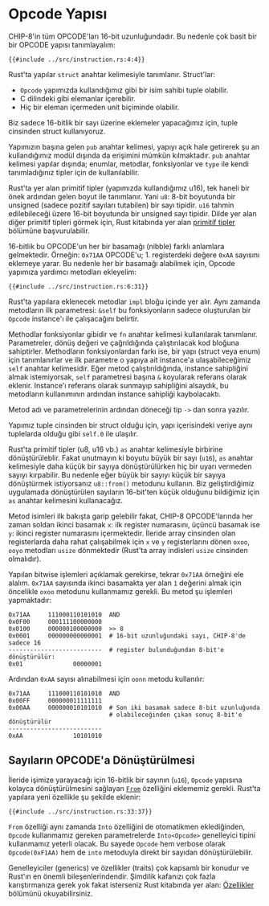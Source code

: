 # Opcode Yapısı

CHIP-8'in tüm OPCODE'ları 16-bit uzunluğundadır. Bu nedenle çok basit bir
bir OPCODE yapısı tanımlayalım:

```rust,no_run,noplaypen
{{#include ../src/instruction.rs:4:4}}
```

Rust'ta yapılar `struct` anahtar kelimesiyle tanımlanır. Struct'lar:

* `Opcode` yapımızda kullandığımız gibi bir isim sahibi tuple olabilir.
* C dilindeki gibi elemanlar içerebilir.
* Hiç bir eleman içermeden unit biçiminde olabilir.

Biz sadece 16-bitlik bir sayı üzerine eklemeler yapacağımız için, tuple
cinsinden struct kullanıyoruz.

Yapımızın başına gelen `pub` anahtar kelimesi, yapıyı açık hale getirerek
şu an kullandığımız modül dışında da erişimini mümkün kılmaktadır. `pub`
anahtar kelimesi yapılar dışında; enumlar, metodlar, fonksiyonlar ve `type` ile
kendi tanımladığınız tipler için de kullanılabilir.

Rust'ta yer alan primitif tipler (yapımızda kullandığımız
u16), tek haneli bir önek ardından gelen boyut ile tanımlanır. Yani
`u8`: 8-bit boyutunda bir unsigned (sadece pozitif sayıları tutabilen) bir
sayı tipidir. `u16` tahmin edilebileceği üzere 16-bit boyutunda bir
unsigned sayı tipidir. Dilde yer alan diğer primitif tipleri görmek için,
Rust kitabında yer alan
[primitif tipler](https://doc.rust-lang.org/std/index.html#primitives)
bölümüne başvurulabilir.

16-bitlik bu OPCODE'un her bir basamağı (nibble) farklı anlamlara
gelmektedir. Örneğin: `0x71AA` OPCODE'u; 1. registerdeki değere `0xAA`
sayısını eklemeye yarar. Bu nedenle her bir basamağı alabilmek için, Opcode
yapımıza yardımcı metodları ekleyelim:


```rust,no_run,noplaypen
{{#include ../src/instruction.rs:6:31}}
```

Rust'ta yapılara eklenecek metodlar `impl` bloğu içinde yer alır. Aynı
zamanda metodların ilk parametresi: `&self` bu fonksiyonların sadece
oluşturulan bir `Opcode` instance'ı ile çalışacağını belirtir.

Methodlar fonksiyonlar gibidir ve `fn` anahtar kelimesi kullanılarak
tanımlanır. Parametreler, dönüş değeri ve çağrıldığında çalıştırılacak kod
bloğuna sahiptirler. Methodların fonksiyonlardan farkı ise, bir yapı
(struct veya enum) için tanımlanırlar ve ilk parametre o yapıya ait
instance'a ulaşabileceğimiz `self` anahtar kelimesidir. Eğer metod
çalıştırıldığında, instance sahipliğini almak istemiyorsak, `self`
parametresi başına `&` koyularak referans olarak eklenir. Instance'ı referans
olarak sunmayıp sahipliğini alsaydık, bu metodların kullanımının ardından
instance sahipliği kaybolacaktı.

Metod adı ve parametrelerinin ardından döneceği tip `->` dan sonra yazılır.

Yapımız tuple cinsinden bir struct olduğu için, yapı içerisindeki veriye
aynı tuplelarda olduğu gibi `self.0` ile ulaşılır.

Rust'ta primitif tipler (u8, u16 vb.) `as` anahtar kelimesiyle birbirine
dönüştürüleblir. Fakat unutmayın ki boyutu büyük bir sayı (`u16`), `as` anahtar
kelimesiyle daha küçük bir sayıya dönüştürülürken hiç bir uyarı vermeden sayıyı
kırpabilir. Bu nedenle eğer büyük bir sayıyı küçük bir sayıya dönüştürmek
istiyorsanız `u8::from()` metodunu kullanın. Biz geliştirdiğimiz uygulamada
dönüştürülen sayıların 16-bit'ten küçük olduğunu bildiğimiz için `as` anahtar
kelimesini kullanacağız.

Metod isimleri ilk bakışta garip gelebilir fakat, CHIP-8 OPCODE'larında her
zaman soldan ikinci basamak `x`: ilk register numarasını, üçüncü basamak
ise `y`: ikinci register numarasını içermektedir. İleride array cinsinden
olan registerlarda daha rahat çalışabilmek için `x` ve `y` registerlarını
dönen `oxoo`, `ooyo` metodları `usize` dönmektedir (Rust'ta array indisleri
`usize` cinsinden olmalıdır).

Yapılan bitwise işlemleri açıklamak gerekirse, tekrar `0x71AA` örneğini
ele alalım. `0x71AA` sayısında ikinci basamakta yer alan `1` değerini almak
için öncelikle `oxoo` metodunu kullanmamız gerekli. Bu metod şu işlemleri
yapmaktadır:

```
0x71AA     111000110101010  AND
0x0F00     000111100000000
0x0100     000000100000000  >> 8
0x0001     000000000000001  # 16-bit uzunluğundaki sayı, CHIP-8'de sadece 16
--------------------------  # register bulunduğundan 8-bit'e dönüştürülür:
0x01              00000001
```

Ardından `0xAA` sayısı alınabilmesi için `oonn` metodu kullanılır:

```
0x71AA     111000110101010  AND
0x00FF     000000011111111
0x00AA     000000010101010  # Son iki basamak sadece 8-bit uzunluğunda
                            # olabileceğinden çıkan sonuç 8-bit'e dönüştürülür
--------------------------
0xAA              10101010
```

## Sayıların OPCODE'a Dönüştürülmesi

İleride işimize yarayacağı için 16-bitlik bir sayının (`u16`), `Opcode`
yapısına kolayca dönüştürülmesini sağlayan
[`From`](https://doc.rust-lang.org/std/convert/trait.From.html) özelliğini
eklememiz gerekli. Rust'ta yapılara yeni özellikle şu şekilde eklenir:

```rust,no_run,noplaypen
{{#include ../src/instruction.rs:33:37}}
```

`From` özelliği aynı zamanda `Into` özelliğini de otomatikmen eklediğinden,
`Opcode` kullanmamız gereken parametrelerde `Into<Opcode>` genelleyici tipini
kullanmamız yeterli olacak. Bu sayede `Opcode` hem verbose olarak
`Opcode(0xF1AA)` hem de `into` metoduyla direkt bir sayıdan dönüştürülebilir.

Genelleyiciler (generics) ve özellikler (traits) çok kapsamlı bir konudur ve
Rust'ın en önemli bileşenlerindendir. Şimdilik kafanızı çok fazla
karıştırmanıza gerek yok fakat isterseniz Rust kitabında yer alan:
[Özellikler](https://doc.rust-lang.org/rust-by-example/generics/gen_trait.html)
bölümünü okuyabilirsiniz.
